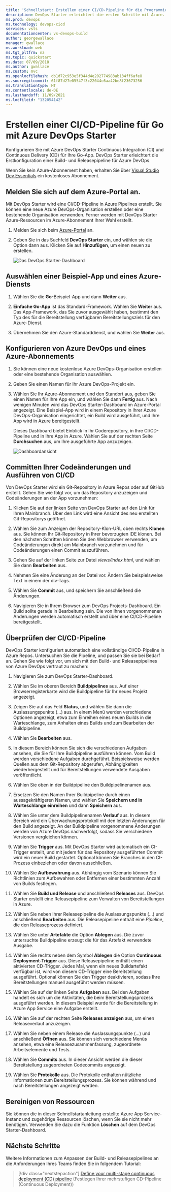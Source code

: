 ```yaml
---
title: 'Schnellstart: Erstellen einer CI/CD-Pipeline für die Programmiersprache Go mithilfe von Azure DevOps Starter'
description: DevOps Starter erleichtert die ersten Schritte mit Azure. Mit diesem Feature können Sie mit wenigen Schritten eine in der Programmiersprache Go geschriebene Web-App in einem Azure-Dienst starten.
ms.prod: devops
ms.technology: devops-cicd
services: vsts
documentationcenter: vs-devops-build
author: georgewallace
manager: gwallace
ms.workload: web
ms.tgt_pltfrm: na
ms.topic: quickstart
ms.date: 07/09/2018
ms.author: gwallace
ms.custom: mvc
ms.openlocfilehash: db1d72c953e5f344d4e202774983ab134ff6afe8
ms.sourcegitcommit: 61f87d27e05547f3c22044c6aa42be8f23673256
ms.translationtype: HT
ms.contentlocale: de-DE
ms.lasthandoff: 11/09/2021
ms.locfileid: "132054142"
---
```

# <a name="create-a-cicd-pipeline-for-go-using-azure-devops-starter"></a>Erstellen einer CI/CD-Pipeline für Go mit Azure DevOps Starter

Konfigurieren Sie mit Azure DevOps Starter Continuous Integration (CI) und Continuous Delivery (CD) für Ihre Go-App. DevOps Starter erleichtert die Erstkonfiguration einer Build- und Releasepipeline für Azure DevOps.

Wenn Sie kein Azure-Abonnement haben, erhalten Sie über [Visual Studio Dev Essentials](https://visualstudio.microsoft.com/dev-essentials/) ein kostenloses Abonnement.

## <a name="sign-in-to-the-azure-portal"></a>Melden Sie sich auf dem Azure-Portal an.

Mit DevOps Starter wird eine CI/CD-Pipeline in Azure Pipelines erstellt. Sie können eine neue Azure DevOps-Organisation erstellen oder eine bestehende Organisation verwenden. Ferner werden mit DevOps Starter Azure-Ressourcen im Azure-Abonnement Ihrer Wahl erstellt.

1. Melden Sie sich beim [Azure-Portal](https://portal.azure.com) an.

1. Geben Sie in das Suchfeld **DevOps Starter** ein, und wählen sie die Option dann aus. Klicken Sie auf **Hinzufügen**, um einen neuen zu erstellen.

    ![Das DevOps Starter-Dashboard](_img/azure-devops-starter-aks/search-devops-starter.png)

## <a name="select-a-sample-app-and-azure-service"></a>Auswählen einer Beispiel-App und eines Azure-Diensts

1. Wählen Sie die **Go**-Beispiel-App und dann **Weiter** aus.  
    
1. **Einfache Go-App** ist das Standard-Framework. Wählen Sie **Weiter** aus.  Das App-Framework, das Sie zuvor ausgewählt haben, bestimmt den Typ des für die Bereitstellung verfügbaren Bereitstellungsziels für den Azure-Dienst. 
    
1. Übernehmen Sie den Azure-Standarddienst, und wählen Sie **Weiter** aus.

## <a name="configure-azure-devops-and-an-azure-subscription"></a>Konfigurieren von Azure DevOps und eines Azure-Abonnements 

1. Sie können eine neue kostenlose Azure DevOps-Organisation erstellen oder eine bestehende Organisation auswählen. 

1. Geben Sie einen Namen für Ihr Azure DevOps-Projekt ein. 

1. Wählen Sie Ihr Azure-Abonnement und den Standort aus, geben Sie einen Namen für Ihre App ein, und wählen Sie dann **Fertig** aus. Nach wenigen Minuten wird das DevOps Starter-Dashboard im Azure-Portal angezeigt. Eine Beispiel-App wird in einem Repository in Ihrer Azure DevOps-Organisation eingerichtet, ein Build wird ausgeführt, und Ihre App wird in Azure bereitgestellt. 

    Dieses Dashboard bietet Einblick in Ihr Coderepository, in Ihre CI/CD-Pipeline und in Ihre App in Azure. Wählen Sie auf der rechten Seite **Durchsuchen** aus, um Ihre ausgeführte App anzuzeigen.

    ![Dashboardansicht](_img/azure-devops-project-go/dashboardnopreview.png) 

## <a name="commit-your-code-changes-and-execute-the-cicd"></a>Committen Ihrer Codeänderungen und Ausführen von CI/CD

Von DevOps Starter wird ein Git-Repository in Azure Repos oder auf GitHub erstellt. Gehen Sie wie folgt vor, um das Repository anzuzeigen und Codeänderungen an der App vorzunehmen:

1. Klicken Sie auf der linken Seite von DevOps Starter auf den Link für Ihren Mainbranch. Über den Link wird eine Ansicht des neu erstellten Git-Repositorys geöffnet.

1. Wählen Sie zum Anzeigen der Repository-Klon-URL oben rechts **Klonen** aus. Sie können Ihr Git-Repository in Ihrer bevorzugten IDE klonen. Bei den nächsten Schritten können Sie den Webbrowser verwenden, um Codeänderungen direkt am Mainbranch vorzunehmen und für Codeänderungen einen Commit auszuführen.

1. Gehen Sie auf der linken Seite zur Datei *views/index.html*, und wählen Sie dann **Bearbeiten** aus.

1. Nehmen Sie eine Änderung an der Datei vor. Ändern Sie beispielsweise Text in einem der div-Tags.

1. Wählen Sie **Commit** aus, und speichern Sie anschließend die Änderungen.

1. Navigieren Sie in Ihrem Browser zum DevOps Projects-Dashboard. Ein Build sollte gerade in Bearbeitung sein. Die von Ihnen vorgenommenen Änderungen werden automatisch erstellt und über eine CI/CD-Pipeline bereitgestellt.

## <a name="examine-the-cicd-pipeline"></a>Überprüfen der CI/CD-Pipeline

DevOps Starter konfiguriert automatisch eine vollständige CI/CD-Pipeline in Azure Repos. Untersuchen Sie die Pipeline, und passen Sie sie bei Bedarf an. Gehen Sie wie folgt vor, um sich mit den Build- und Releasepipelines von Azure DevOps vertraut zu machen:

1. Navigieren Sie zum DevOps Starter-Dashboard.

1. Wählen Sie im oberen Bereich **Buildpipelines** aus. Auf einer Browserregisterkarte wird die Buildpipeline für Ihr neues Projekt angezeigt.

1. Zeigen Sie auf das Feld **Status**, und wählen Sie dann die Auslassungspunkte (...) aus. In einem Menü werden verschiedene Optionen angezeigt, etwa zum Einreihen eines neuen Builds in die Warteschlange, zum Anhalten eines Builds und zum Bearbeiten der Buildpipeline.

1. Wählen Sie **Bearbeiten** aus.

1. In diesem Bereich können Sie sich die verschiedenen Aufgaben ansehen, die Sie für Ihre Buildpipeline ausführen können. Vom Build werden verschiedene Aufgaben durchgeführt. Beispielsweise werden Quellen aus dem Git-Repository abgerufen, Abhängigkeiten wiederhergestellt und für Bereitstellungen verwendete Ausgaben veröffentlicht.

1. Wählen Sie oben in der Buildpipeline den Buildpipelinenamen aus.

1. Ersetzen Sie den Namen Ihrer Buildpipeline durch einen aussagekräftigeren Namen, und wählen Sie **Speichern und in Warteschlange einreihen** und dann **Speichern** aus.

1. Wählen Sie unter dem Buildpipelinenamen **Verlauf** aus. In diesem Bereich wird ein Überwachungsprotokoll mit den letzten Änderungen für den Build angezeigt. An der Buildpipeline vorgenommene Änderungen werden von Azure DevOps nachverfolgt, sodass Sie verschiedene Versionen vergleichen können.

1. Wählen Sie **Trigger** aus. Mit DevOps Starter wird automatisch ein CI-Trigger erstellt, und mit jedem für das Repository ausgeführten Commit wird ein neuer Build gestartet. Optional können Sie Branches in den CI-Prozess einbeziehen oder davon ausschließen.

1. Wählen Sie **Aufbewahrung** aus. Abhängig vom Szenario können Sie Richtlinien zum Aufbewahren oder Entfernen einer bestimmten Anzahl von Builds festlegen.

1. Wählen Sie **Build und Release** und anschließend **Releases** aus.  DevOps Starter erstellt eine Releasepipeline zum Verwalten von Bereitstellungen in Azure.

1. Wählen Sie neben Ihrer Releasepipeline die Auslassungspunkte (...) und anschließend **Bearbeiten** aus. Die Releasepipeline enthält eine *Pipeline*, die den Releaseprozess definiert.

1. Wählen Sie unter **Artefakte** die Option **Ablegen** aus. Die zuvor untersuchte Buildpipeline erzeugt die für das Artefakt verwendete Ausgabe. 

1. Wählen Sie rechts neben dem Symbol **Ablegen** die Option **Continuous Deployment-Trigger** aus. Diese Releasepipeline enthält einen aktivierten CD-Trigger. Jedes Mal, wenn ein neues Buildartefakt verfügbar ist, wird von diesem CD-Trigger eine Bereitstellung ausgeführt. Optional können Sie den Trigger deaktivieren, sodass Ihre Bereitstellungen manuell ausgeführt werden müssen. 

1. Wählen Sie auf der linken Seite **Aufgaben** aus. Bei den Aufgaben handelt es sich um die Aktivitäten, die beim Bereitstellungsprozess ausgeführt werden. In diesem Beispiel wurde für die Bereitstellung in Azure App Service eine Aufgabe erstellt.

1. Wählen Sie auf der rechten Seite **Releases anzeigen** aus, um einen Releaseverlauf anzuzeigen.

1. Wählen Sie neben einem Release die Auslassungspunkte (...) und anschließend **Öffnen** aus. Sie können sich verschiedene Menüs ansehen, etwa eine Releasezusammenfassung, zugeordnete Arbeitselemente und Tests.

1. Wählen Sie **Commits** aus. In dieser Ansicht werden die dieser Bereitstellung zugeordneten Codecommits angezeigt. 

1. Wählen Sie **Protokolle** aus. Die Protokolle enthalten nützliche Informationen zum Bereitstellungsprozess. Sie können während und nach Bereitstellungen angezeigt werden.

## <a name="clean-up-resources"></a>Bereinigen von Ressourcen

Sie können die in dieser Schnellstartanleitung erstellte Azure App Service-Instanz und zugehörige Ressourcen löschen, wenn Sie sie nicht mehr benötigen. Verwenden Sie dazu die Funktion **Löschen** auf dem DevOps Starter-Dashboard.

## <a name="next-steps"></a>Nächste Schritte

Weitere Informationen zum Anpassen der Build- und Releasepipelines an die Anforderungen Ihres Teams finden Sie in folgendem Tutorial:

> [!div class="nextstepaction"]
> [Define your multi-stage continuous deployment (CD) pipeline](/azure/devops/pipelines/release/define-multistage-release-process) (Festlegen Ihrer mehrstufigen CD-Pipeline (Continuous Deployment))